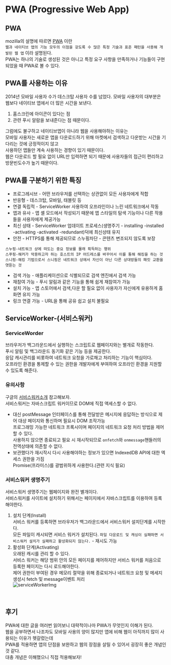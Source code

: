 # PWA (Progressive Web App)
## PWA
mozilla의 설명에 따르면 [PWA](https://developer.mozilla.org/ko/docs/Web/Progressive_web_apps/%EC%86%8C%EA%B0%9C) 이란 <br>
`웹과 네이티브 앱의 기능 모두의 이점을 갖도록 수 많은 특정 기술과 표준 패턴을 사용해 개발된 웹 앱` 이라 설명된다.<br>
PWA는 하나의 기술로 생성된 것은 아니고 특정 요구 사항을 만족하거나 기능들이 구현되었을 때 PWA로 볼 수 있다.<br>

## PWA를 사용하는 이유
2014년 모바일 사용자 수가 데스크탑 사용자 수를 넘었다. 모바일 사용자의 대부분은 웹보다 네이티브 앱에서 더 많은 시간을 보낸다.<br>
1. 홈스크린에 아이콘이 있다는 점<br>
2. 관련 푸시 알람을 보내준다는 점 때문이다.<br>

그럼에도 불구하고 네이티브앱이 아니라 웹을 사용해야하는 이유는<br>
모바일 사용자는 새로운 앱을 다운로드하기 위해 마켓에서 검색하고 다운받는 시간을 기다리는 것에 긍정적이지 않고 <br>
사용하던 앱들만 계속 사용하는 경향이 있기 때문이다.<br>
웹은 다운로드 할 필요 없이 URL만 입력하면 되기 때문에 사용자들의 접근이 편리하고 방문빈도수가 높기 때문이다.<br>

## PWA를 구분하기 위한 특징

- 프로그레시브 - 어떤 브라우저를 선택하는 상관없이 모든 사용자에게 적합<br>
- 반응형 - 데스크탑, 모바일, 태블릿 등<br>
- 연결 독립적 - ServiceWorker 사용하여 오프라인이나 느린 네트워크에서 작동<br>
- 앱과 유사 - 앱 셸 모드에서 작성되기 때문에 앱 스타일의 탐색 기능이나 다른 작용들을 사용자에게 제공가능<br>
- 최신 상태 - ServiceWorker 업데이트 프로세스(생명주기 - installing -installed -activating -activated -redundant)덕에 최신상태 유지<br>
- 안전 - HTTPS를 통해 제공되므로 스누핑차단 - 콘텐츠 변조되지 않도록 보장<br>
```
스누핑-네트워크 상에 떠도는 중요 정보를 몰래 획득하는 행위
스푸핑-해커가 악용하고자 하는 호스트의 IP 어드레스를 바꾸어서 이를 통해 해킹을 하는 것
스니핑-해킹 기법으로서 스니핑은 네트워크 상에서 자신이 아닌 다른 상대방들의 패킷 교환을 엿듣는 것
```
- 검색 가능 - 애플리케이션으로 식별되므로 검색 엔진에서 검색 가능<br>
- 재참여 가능 - 푸시 알림과 같은 기능을 통해 쉽게 재참여가 가능<br>
- 설치 가능 - 앱 스토어에서 검색,다운 할 필요 없이 사용자가 자신에게 유용하게 홈화면 유지 가능<br>
- 링크 연결 가능 - URL을 통해 공유 쉽고 설치 불필요<br>

## ServiceWorker-(서비스워커)
### ServiceWorder
브라우저가 백그라운드에서 실행하는 스크립트로 웹페이지와는 별개로 작동한다.<br>
푸시 알림 및 백그라운드 동기화 같은 기능 등을 제공한다.<br>
응답 캐시관리를 비롯하여 네트워크 요청을 가로채고 처리하는 기능이 핵심이다. <br>
오프라인 환경을 통제할 수 있는 권한을 개발자에게 부여하여 오프라인 환경을 지원할 수 있도록 해준다.<br>

### 유의사항

구글의 [서비스워커소개](https://developers.google.com/web/fundamentals/primers/service-workers?source=post_page-----2dab5d60f611----------------------&hl=ko) 참고해보자.<br>
서비스워커는 자바스크립트 워커이므로 DOM에 직접 액세스할 수 없다.<br>
- 대신 postMessage 인터페이스를 통해 전달받은 메시지에 응답하는 방식으로 제어 대상 페이지와 통신하며 필요시 DOM 조작가능<br>
프로그래밍 가능한 네트워크 프록시이며 페이지의 네트워크 요청 처리 방법을 제어할 수 있다.<br>
사용하지 않으면 종료되고 필요 시 재시작되므로 `onfetch`와 `onmessage`핸들러의 전역상태에 의존할 수 없다.<br>
- 보관했다가 재시작시 다시 사용해야하는 정보가 있으면 IndexedDB API에 대한 엑세스 권한을 가짐<br>
Promise(프라미스)를 광범위하게 사용한다.(관련 지식 필요)<br>

### 서비스워커 생명주기
서비스워커 생명주기는 웹페이지와 완전 별개이다.<br>
서비스워커를 사이트에 설치하기 위해서는 페이지에서 자바스크립트를 이용하여 등록해야한다.<br>
1. 설치 단계(Install)<br>
서비스 워커를 등록하면 브라우저가 백그라운드에서 서비스워커 설치단계를 시작한다.<br>
모든 파일이 캐시되면 서비스 워커가 설치된다.
`파일 다운로드 및 캐싱이 실패하면 서비스워커 설치가 실패하고 활성화되지 않는다.` - 재시도 가능<br>
2. 활성화 단계(Activating)<br>
오래된 캐시를 관리 할 수 있다.<br>
서비스 워커는 해당 범위 안의 모든 페이지를 제어하지만 서비스 워커를 처음으로 등록한 페이지는 다시 로드해야한다.<br>
제어 권한이 부여된 경우 메모리 절약을 위해 종료되거나 네트워크 요청 및 메세지 생성시 fetch 및 message이벤트 처리<br>
![serviceWorkerImg](https://developers.google.com/web/fundamentals/primers/service-workers/images/sw-lifecycle.png?hl=ko)
<br>

## 후기
PWA에 대한 글을 여러번 읽어보니 대략적이나마 PWA가 무엇인지 이해가 된다.<br>
웹을 공부하면서 나조차도 모바일 사용의 양이 많지만 앱에 비해 웹이 아직까지 많이 사용되는 이유가 헷갈렸는데<br>
PWA를 적용하면 앱의 단점을 보완하고 웹의 장점을 살릴 수 있어서 굉장히 좋은 개념인 것 같다.<br>
대충 개념은 이해했으니 직접 적용해보자!<br>
